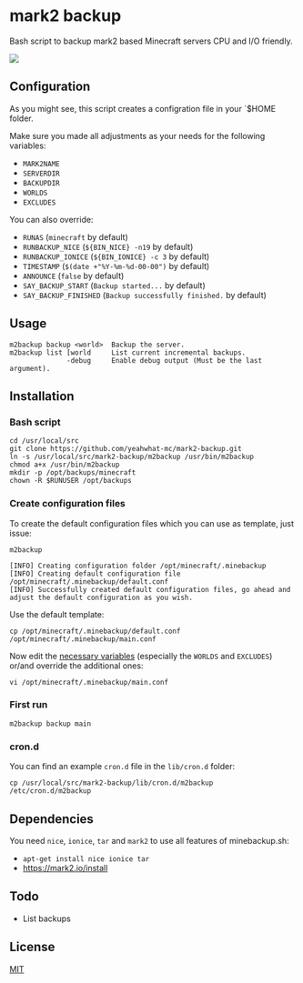 mark2 backup
============

Bash script to backup mark2 based Minecraft servers CPU and I/O friendly.

![](http://cl.ly/image/0A3C0u170G1h/+)

## Configuration

As you might see, this script creates a configration file in your `$HOME folder.  

Make sure you made all adjustments as your needs for the following variables:

* `MARK2NAME`
* `SERVERDIR`
* `BACKUPDIR`
* `WORLDS`
* `EXCLUDES`

You can also override:

* `RUNAS` (`minecraft` by default)
* `RUNBACKUP_NICE` (`${BIN_NICE} -n19` by default)
* `RUNBACKUP_IONICE` (`${BIN_IONICE} -c 3` by default)
* `TIMESTAMP` (`$(date +"%Y-%m-%d-00-00")` by default)
* `ANNOUNCE` (`false` by default)
* `SAY_BACKUP_START` (`Backup started...` by default)
* `SAY_BACKUP_FINISHED` (`Backup successfully finished.` by default)

## Usage

```
m2backup backup <world>  Backup the server.
m2backup list [world     List current incremental backups.
              -debug     Enable debug output (Must be the last argument).
```

## Installation

### Bash script

```shell
cd /usr/local/src
git clone https://github.com/yeahwhat-mc/mark2-backup.git
ln -s /usr/local/src/mark2-backup/m2backup /usr/bin/m2backup
chmod a+x /usr/bin/m2backup
mkdir -p /opt/backups/minecraft
chown -R $RUNUSER /opt/backups
```

### Create configuration files

To create the default configuration files which you can use as template, just issue:  

`m2backup`  

```
[INFO] Creating configuration folder /opt/minecraft/.minebackup
[INFO] Creating default configuration file /opt/minecraft/.minebackup/default.conf
[INFO] Successfully created default configuration files, go ahead and adjust the default configuration as you wish.
```

Use the default template:  

`cp /opt/minecraft/.minebackup/default.conf /opt/minecraft/.minebackup/main.conf`  

Now edit the [necessary variables](https://github.com/frdmn/mark2-backup#configuration) (especially the `WORLDS` and `EXCLUDES`) or/and override the additional ones:  

`vi /opt/minecraft/.minebackup/main.conf`   

### First run

`m2backup backup main`

### cron.d

You can find an example `cron.d` file in the `lib/cron.d` folder:

`cp /usr/local/src/mark2-backup/lib/cron.d/m2backup /etc/cron.d/m2backup`  

## Dependencies

You need `nice`, `ionice`, `tar` and `mark2` to use all features of minebackup.sh:

* `apt-get install nice ionice tar`
* https://mark2.io/install

## Todo

* List backups

## License

[MIT](LICENSE)

